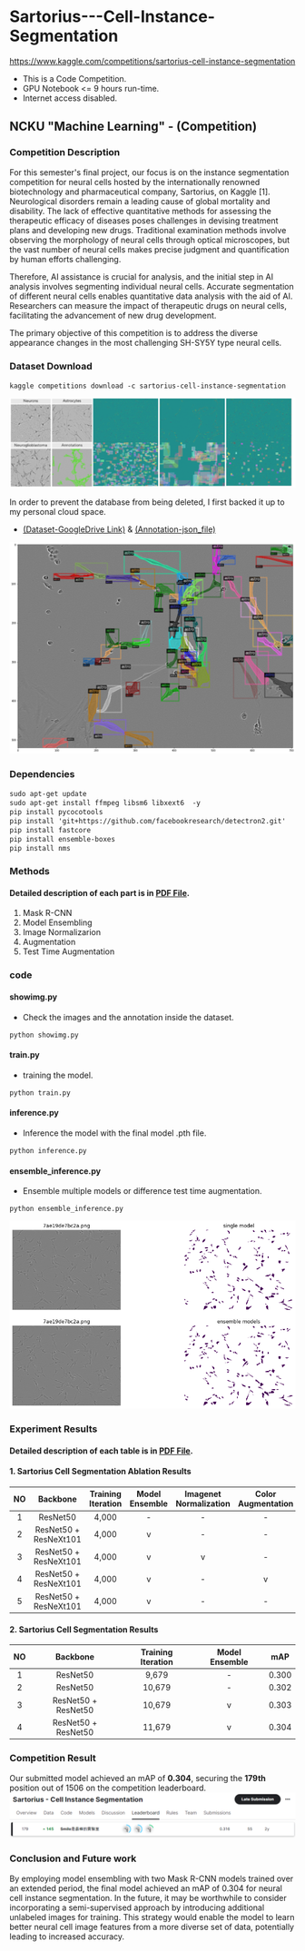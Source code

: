 # Sartorius---Cell-Instance-Segmentation
https://www.kaggle.com/competitions/sartorius-cell-instance-segmentation
*  This is a Code Competition.
*  GPU Notebook <= 9 hours run-time.
*  Internet access disabled.
## NCKU "Machine Learning" - (Competition)
### Competition Description
  For this semester's final project, our focus is on the instance segmentation competition for neural cells hosted by the internationally renowned biotechnology and pharmaceutical company, Sartorius, on Kaggle [1]. Neurological disorders remain a leading cause of global mortality and disability. The lack of effective quantitative methods for assessing the therapeutic efficacy of diseases poses challenges in devising treatment plans and developing new drugs. Traditional examination methods involve observing the morphology of neural cells through optical microscopes, but the vast number of neural cells makes precise judgment and quantification by human efforts challenging.
  
  Therefore, AI assistance is crucial for analysis, and the initial step in AI analysis involves segmenting individual neural cells. Accurate segmentation of different neural cells enables quantitative data analysis with the aid of AI. Researchers can measure the impact of therapeutic drugs on neural cells, facilitating the advancement of new drug development.
  
  The primary objective of this competition is to address the diverse appearance changes in the most challenging SH-SY5Y type neural cells.

### Dataset Download
```shell
kaggle competitions download -c sartorius-cell-instance-segmentation
```
![](./readme_img/kaggle_img.png)

In order to prevent the database from being deleted, I first backed it up to my personal cloud space.

* [(Dataset-GoogleDrive Link)](https://drive.google.com/file/d/1n76PHLwMhEj7LdhSUDbYDPOv75D06bkU/view?usp=sharing) & [(Annotation-json_file)](https://drive.google.com/drive/folders/15_k-MsnejPnD18CqypdHxiF3MBW0hu1D?usp=sharing)

![](./readme_img/image_ann.png)
### Dependencies
```shell
sudo apt-get update
sudo apt-get install ffmpeg libsm6 libxext6  -y
pip install pycocotools
pip install 'git+https://github.com/facebookresearch/detectron2.git'
pip install fastcore
pip install ensemble-boxes
pip install nms
```

### Methods
#### **Detailed description of each part is in [PDF File](https://github.com/chia-shein/Sartorius---Cell-Instance-Segmentation/blob/main/sartorius_methods.pdf).**
1. Mask R-CNN
2. Model Ensembling
3. Image Normalizarion
4. Augmentation
5. Test Time Augmentation

### code
#### showimg.py
* Check the images and the annotation inside the dataset.
```shell
python showimg.py
```
#### train.py
* training the model.
```shell
python train.py
```
#### inference.py
* Inference the model with the final model .pth file.
```shell
python inference.py
```
#### ensemble_inference.py
* Ensemble multiple models or difference test time augmentation.
```shell
python ensemble_inference.py
```
![](./readme_img/ensemble_inference.png)

### Experiment Results
#### **Detailed description of each table is in [PDF File]([https://github.com/chia-shein/Sartorius---Cell-Instance-Segmentation/blob/main/sartorius_methods.pdf](https://github.com/chia-shein/Sartorius---Cell-Instance-Segmentation/blob/main/experiment_result.pdf)).**
#### 1. Sartorius Cell Segmentation Ablation Results

|   NO   |  Backbone  |  Training Iteration  |   Model Ensemble  |  Imagenet Normalization   |  Color Augmentation   |  Test Time Augmentation   |  mAP   |
|:------:|:------:|:------:|:------:|:------:|:------:|:------:|:------:|
| 1 | ResNet50 | 4,000 | - | - | - | - | 0.285 |
| 2 | ResNet50 + ResNeXt101 | 4,000 | v | - | - | - | 0.291 |
| 3 | ResNet50 + ResNeXt101 | 4,000 | v | v | - | - | 0.293 |
| 4 | ResNet50 + ResNeXt101 | 4,000 | v | - | v | - | 0.288 |
| 5 | ResNet50 + ResNeXt101 | 4,000 | v | - | - | v | 0.25 |

#### 2. Sartorius Cell Segmentation Results

|   NO   |  Backbone  |  Training Iteration  |   Model Ensemble  |  mAP   |
|:------:|:------:|:------:|:------:|:------:|
| 1 | ResNet50 | 9,679 | -  | 0.300 |
| 2 | ResNet50 | 10,679 | - | 0.302 |
| 3 | ResNet50 + ResNet50 | 10,679 | v | 0.303 |
| 4 | ResNet50 + ResNet50 | 11,679 | v | 0.304 |

### Competition Result
Our submitted model achieved an mAP of **0.304**, securing the **179th** position out of 1506 on the competition leaderboard.
![](./readme_img/result-179_1506.png)

### Conclusion and Future work
By employing model ensembling with two Mask R-CNN models trained over an extended period, the final model achieved an mAP of 0.304 for neural cell instance segmentation. In the future, it may be worthwhile to consider incorporating a semi-supervised approach by introducing additional unlabeled images for training. This strategy would enable the model to learn better neural cell image features from a more diverse set of data, potentially leading to increased accuracy.
